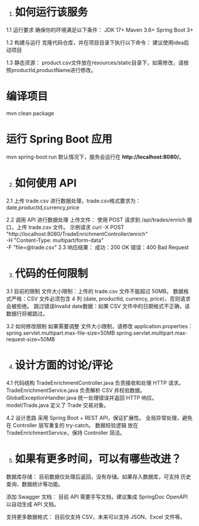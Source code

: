 1. # 如何运行该服务
1.1 运行要求
确保你的环境满足以下条件：
JDK 17+
Maven 3.6+
Spring Boot 3+

1.2 构建与运行
克隆代码仓库，并在项目目录下执行以下命令：
建议使用idea启动项目

1.3 静态资源：
product.csv文件放在resources/static目录下，如需修改，请按照productId,productName进行修改。
# 编译项目
mvn clean package
# 运行 Spring Boot 应用
mvn spring-boot:run
默认情况下，服务会运行在 **http://localhost:8080/**。

2. # 如何使用 API
2.1 上传 trade.csv 进行数据处理，trade.csv格式要求为：date,productId,currency,price

2.2 调用 API 进行数据处理
上传文件：
使用 POST 请求到 /api/trades/enrich 接口，上传 trade.csv 文件。
示例请求
curl -X POST "http://localhost:8080/TradeEnrichmentController/enrich" \
-H "Content-Type: multipart/form-data" \
-F "file=@trade.csv"
2.3 响应结果：
成功：200 OK
错误：400 Bad Request

3. # 代码的任何限制

3.1 目前的限制
文件大小限制：上传的 trade.csv 文件不能超过 50MB。
数据格式严格：CSV 文件必须包含 4 列 (date, productId, currency, price)，否则请求会被拒绝。
跳过错误Invalid date数据：如果 CSV 文件中的日期格式不正确，该数据行将被跳过。

3.2 如何修改限制
如果需要调整 文件大小限制，请修改 application.properties：
spring.servlet.multipart.max-file-size=50MB
spring.servlet.multipart.max-request-size=50MB


4. # 设计方面的讨论/评论
4.1 代码结构
TradeEnrichmentController.java 负责接收和处理 HTTP 请求。
TradeEnrichmentService.java 负责解析 CSV 并校验数据。
GlobalExceptionHandler.java 统一处理错误并返回 HTTP 响应。
model/Trade.java 定义了 Trade 交易对象。

4.2 设计思路
采用 Spring Boot + REST API，保证扩展性。
全局异常处理，避免在 Controller 层写重复的 try-catch。
数据校验逻辑 放在 TradeEnrichmentService，保持 Controller 简洁。

5. # 如果有更多时间，可以有哪些改进？
数据库存储：
目前数据仅处理后返回，没有存储。如果存入数据库，可支持 历史查询、数据统计等功能。

添加 Swagger 文档：
目前 API 需要手写文档，建议集成 SpringDoc OpenAPI 以自动生成 API 文档。

支持更多数据格式：
目前仅支持 CSV，未来可以支持 JSON、Excel 文件等。
